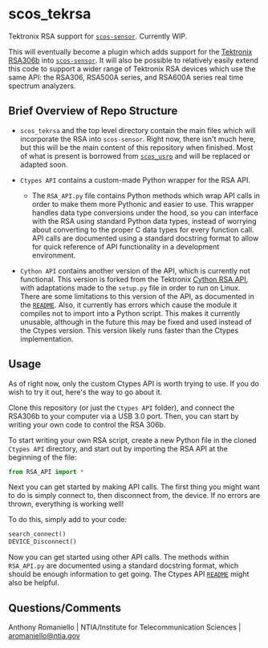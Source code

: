 scos_tekrsa
============

Tektronix RSA support for [`scos-sensor`](https://github.com/NTIA/scos-sensor). Currently WIP.

This will eventually become a plugin which adds support for the [Tektronix RSA306b](https://www.tek.com/spectrum-analyzer/rsa306) into [`scos-sensor`](https://github.com/NTIA/scos-sensor). It will also be possible to relatively easily extend this code to support a wider range of Tektronix RSA devices which use the same API: the RSA306, RSA500A series, and RSA600A series real time spectrum analyzers. 

Brief Overview of Repo Structure
--------------------------------

- `scos_tekrsa` and the top level directory contain the main files which will incorporate the RSA into `scos-sensor`. Right now, there isn't much here, but this will be the main content of this repository when finished. Most of what is present is borrowed from [`scos_usrp`](https://github.com/NTIA/scos_usrp) and will be replaced or adapted soon.

- `Ctypes API` contains a custom-made Python wrapper for the RSA API.
	- The `RSA_API.py` file contains Python methods which wrap API calls in order to make them more Pythonic and easier to use. This wrapper handles data type conversions under the hood, so you can interface with the RSA using standard Python data types, instead of worrying about converting to the proper C data types for every function call. API calls are documented using a standard docstring format to allow for quick reference of API functionality in a development environment.

- `Cython API` contains another version of the API, which is currently not functional. This version is forked from the Tektronix [Cython RSA API](https://github.com/tektronix/RSA_API/tree/master/Python/Cython%20Version), with adaptations made to the `setup.py` file in order to run on Linux. There are some limitations to this version of the API, as documented in the [`README`](https://github.com/NTIA/scos_tekrsa/blob/master/Cython%20API/README.md). Also, it currently has errors which cause the module it compiles not to import into a Python script. This makes it currently unusable, although in the future this may be fixed and used instead of the Ctypes version. This version likely runs faster than the Ctypes implementation.

Usage
-----
As of right now, only the custom Ctypes API is worth trying to use. If you do wish to try it out, here's the way to go about it.

Clone this repository (or just the `Ctypes API` folder), and connect the RSA306b to your computer via a USB 3.0 port. Then, you can start by writing your own code to control the RSA 306b.

To start writing your own RSA script, create a new Python file in the cloned `Ctypes API` directory, and start out by importing the RSA API at the beginning of the file:

```python
from RSA_API import *
```

Next you can get started by making API calls. The first thing you might want to do is simply connect to, then disconnect from, the device. If no errors are thrown, everything is working well!

To do this, simply add to your code:

```python
search_connect()
DEVICE_Disconnect()
```

Now you can get started using other API calls. The methods within `RSA_API.py` are documented using a standard docstring format, which should be enough information to get going. The Ctypes API [`README`](https://github.com/NTIA/scos_tekrsa/blob/master/Ctypes%20API/README.md) might also be helpful.

Questions/Comments
------------------
Anthony Romaniello | NTIA/Institute for Telecommunication Sciences | aromaniello@ntia.gov